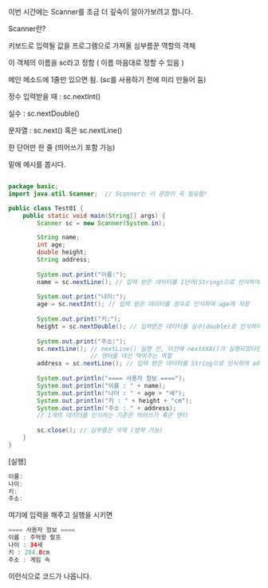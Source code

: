 이번 시간에는 Scanner를 조금 더 깊숙이 알아가보려고 합니다.

Scanner란?

키보드로 입력될 값을 프로그램으로 가져올 심부름꾼 역할의 객체

이 객체의 이름을 sc라고 정함 ( 이름 마음대로 정할 수 있음 )
 
메인 메소드에 1줄만 있으면 됨. (sc를 사용하기 전에 미리 만들어 둠)
 
정수 입력받을 때 : sc.nextInt()

실수 : sc.nextDouble()

문자열 : sc.next() 혹은 sc.nextLine()

한 단어만 한 줄 (띄어쓰기 포함 가능)

밑에 예시를 봅시다.

```java

package basic;
import java.util.Scanner;  // Scanner는 이 문장이 꼭 필요함! 

public class Test01 {
	public static void main(String[] args) {
		Scanner sc = new Scanner(System.in); 

		String name;
		int age;
		double height;
		String address;
		
		System.out.print("이름:");
		name = sc.nextLine(); // 입력 받은 데이터를 1단어(String)으로 인식하여 name에 저장
		
		System.out.print("나이:");
		age = sc.nextInt(); // 입력 받은 데이터를 정수로 인식하여 age에 저장
		
		System.out.print("키:");
		height = sc.nextDouble(); // 입력받은 데이터를 실수(double)로 인식하여 height에 저장
		
		System.out.print("주소:");
		sc.nextLine(); // nextLine() 실행 전, 이전에 nextXXX()가 실행되었다면 이 한 줄을 추가해야 됨
					   // 엔터를 대신 먹어주는 역할
		address = sc.nextLine(); // 입력 받은 데이터를 String으로 인식하여 address에 저장
		
		System.out.println("==== 사용자 정보 ====");
		System.out.println("이름 : " + name);
		System.out.println("나이 : " + age + "세");
		System.out.println("키 : " + height + "cm");
		System.out.println("주소 : " + address);
		// 1개의 데이터를 인식하는 기준은 띄어쓰기 혹은 엔터
		
	    sc.close(); // 심부름꾼 삭제 (생략 가능) 
	}
}
```
[실행]

```java
이름:
나이:
키:
주소:
```

여기에 입력을 해주고 실행을 시키면
```java
==== 사용자 정보 ====
이름 : 주먹왕 랄프
나이 : 34세
키 : 204.0cm
주소 : 게임 속
```

이런식으로 코드가 나옵니다.
